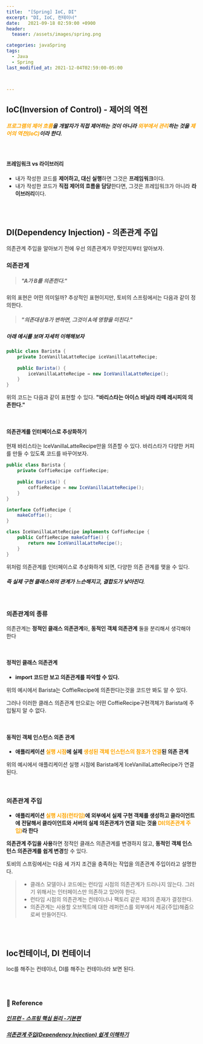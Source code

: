 ```yaml
---
title:  "[Spring] IoC, DI"
excerpt: "DI, IoC, 컨테이너"
date:   2021-09-18 02:59:00 +0900
header:
  teaser: /assets/images/spring.png

categories: javaSpring
tags:
  - Java
  - Spring
last_modified_at: 2021-12-04T02:59:00-05:00



---
```


## IoC(Inversion of Control) - 제어의 역전

##### <span style="color:Orange">프로그램의 제어 흐름</span>을 개발자가 직접 제어하는 것이 아니라 <span style="color:Orange">외부에서 관리</span>하는 것을 <span style="color:Orange">제어의 역전(IoC)</span>이라 한다.

<br/>

#### 프레임워크 vs 라이브러리

- 내가 작성한 코드를 **제어하고, 대신 실행**하면 그것은 **프레임워크**이다.
- 내가 작성한 코드가 **직접 제어의 흐름을 담당**한다면, 그것은 프레임워크가 아니라 **라이브러리**이다. 

 <br/>

 <br/>

## DI(Dependency Injection) - 의존관계 주입

의존관계 주입을 알아보기 전에 우선 의존관계가 무엇인지부터 알아보자.

### 의존관계

> ##### "A가 B를 의존한다."

위의 표현은 어떤 의미일까? 추상적인 표현이지만, 토비의 스프링에서는 다음과 같이 정의한다.

> ##### "의존대상 B가 변하면, 그것이 A에 영향을 미친다."

##### 아래 예시를 보며 자세히 이해해보자

```java
public class Barista {
	private IceVanillaLatteRecipe iceVanillaLatteRecipe;
	
	public Barista() {
        iceVanillaLatteRecipe = new IceVanillaLatteRecipe();        
    }
}
```

위의 코드는 다음과 같이 표현할 수 있다. **"바리스타는 아이스 바닐라 라떼 레시피의 의존한다."**

 <br/>

#### 의존관계를 인터페이스로 추상화하기

현재 바리스타는 IceVanillaLatteRecipe만을 의존할 수 있다. 바리스타가 다양한 커피를 만들 수 있도록 코드를 바꾸어보자.

```java
public class Barista {
	private CoffieRecipe coffieRecipe;
	
	public Barista() {
        coffieRecipe = new IceVanillaLatteRecipe();        
    }
}

interface CoffieRecipe {
    makeCoffie();
} 

class IceVanillaLatteRecipe implements CoffieRecipe {
    public CoffieRecipe makeCoffie() {
        return new IceVanillaLatteRecipe();
    }
}
```

위처럼 의존관계를 인터페이스로 추상화하게 되면, 다양한 의존 관계를 맺을 수 있다.

##### 즉 실제 구현 클래스와의 관계가 느슨해지고, 결합도가 낮아진다.

 <br/>

### 의존관계의 종류

의존관계는 **정적인 클래스 의존관계**와, **동적인 객체 의존관계** 둘을 분리해서 생각해야 한다

 <br/>

#### 정적인 클래스 의존관계

- **import 코드만 보고 의존관계를 파악할 수 있다.**

위의 예시에서 Barista는 CoffieRecipe에 의존한다는것을 코드만 봐도 알 수 있다.

그러나 이러한 클래스 의존관계 만으로는 어떤 CoffieRecipe구현객체가 Barista에 주입될지 알 수 없다.

<br/>

#### 동적인 객체 인스턴스 의존 관계

- **애플리케이션 <span style="color:Orange">실행 시점</span>에 실제 <span style="color:Orange">생성된 객체 인스턴스의 참조가 연결</span>된 의존 관계** 

위의 예시에서 애플리케이션 실행 시점에 Barista에게 IceVanillaLatteRecipe가 연결된다.

 <br/>

### 의존관계 주입

- **애플리케이션 <span style="color:Orange">실행 시점(런타임)</span>에 외부에서 실제 구현 객체를 생성하고 클라이언트에 전달해서 클라이언트와 서버의 실제 의존관계가 연결 되는 것을 <span style="color:Orange">DI(의존관계 주입)</span>라 한다**

**의존관계 주입을 사용**하면 정적인 클래스 의존관계를 변경하지 않고, **동적인 객체 인스턴스 의존관계를 쉽게 변경**할 수 있다.

토비의 스프링에서는 다음 세 가지 조건을 충족하는 작업을 의존관계 주입이라고 설명한다.

> - 클래스 모델이나 코드에는 런타임 시점의 의존관계가 드러나지 않는다. 그러기 위해서는 인터페이스만 의존하고 있어야 한다. 
> - 런타임 시점의 의존관계는 컨테이너나 팩토리 같은 제3의 존재가 결정한다.
> - 의존관계는 사용할 오브젝트에 대한 레퍼런스를 외부에서 제공(주입)해줌으로써 만들어진다.

 <br/>

 <br/>

## Ioc컨테이너, DI 컨테이너

Ioc를 해주는 컨테이너, DI를 해주는 컨테이너라 보면 된다. 

<br/>

<br/>

### 📔 Reference

##### [인프런 - 스프링 핵심 원리 -기본편](https://www.inflearn.com/course/%EC%8A%A4%ED%94%84%EB%A7%81-%ED%95%B5%EC%8B%AC-%EC%9B%90%EB%A6%AC-%EA%B8%B0%EB%B3%B8%ED%8E%B8/dashboard)

##### [의존관계 주입(Dependency Injection) 쉽게 이해하기](https://tecoble.techcourse.co.kr/post/2021-04-27-dependency-injection/)



